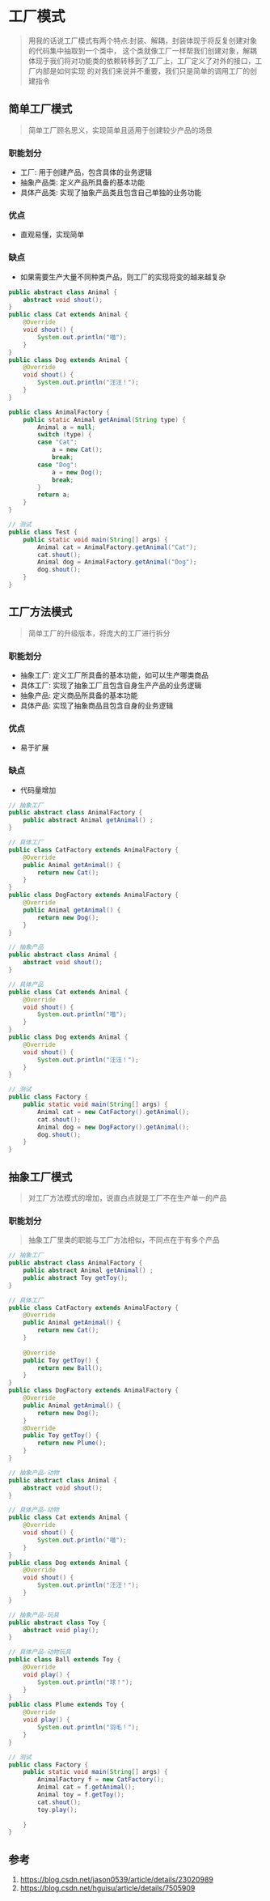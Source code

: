 # 工厂模式
> 用我的话说工厂模式有两个特点:封装、解耦，封装体现于将反复创建对象的代码集中抽取到一个类中，
这个类就像工厂一样帮我们创建对象，解耦体现于我们将对功能类的依赖转移到了工厂上，工厂定义了对外的接口，工厂内部是如何实现
的对我们来说并不重要，我们只是简单的调用工厂的创建指令
## 简单工厂模式
> 简单工厂顾名思义，实现简单且适用于创建较少产品的场景
### 职能划分
* 工厂: 用于创建产品，包含具体的业务逻辑
* 抽象产品类: 定义产品所具备的基本功能
* 具体产品类: 实现了抽象产品类且包含自己单独的业务功能

### 优点
* 直观易懂，实现简单
### 缺点
* 如果需要生产大量不同种类产品，则工厂的实现将变的越来越复杂
```java
public abstract class Animal {
	abstract void shout();
}
public class Cat extends Animal {
	@Override
	void shout() {
		System.out.println("喵");
	}
}
public class Dog extends Animal {
	@Override
	void shout() {
		System.out.println("汪汪！");
	}
}
```
```java
public class AnimalFactory {
	public static Animal getAnimal(String type) {
		Animal a = null;
		switch (type) {
		case "Cat":
			a = new Cat();
			break;
		case "Dog":
			a = new Dog();
			break;
		}
		return a;
	} 
}
```
```java
// 测试
public class Test {
	public static void main(String[] args) {
		Animal cat = AnimalFactory.getAnimal("Cat");
		cat.shout();
		Animal dog = AnimalFactory.getAnimal("Dog");
		dog.shout();
	}
}
```
## 工厂方法模式
> 简单工厂的升级版本，将庞大的工厂进行拆分
### 职能划分
* 抽象工厂: 定义工厂所具备的基本功能，如可以生产哪类商品
* 具体工厂: 实现了抽象工厂且包含自身生产产品的业务逻辑
* 抽象产品: 定义商品所具备的基本功能
* 具体产品: 实现了抽象商品且包含自身的业务逻辑
### 优点
* 易于扩展
### 缺点
* 代码量增加
```java
// 抽象工厂
public abstract class AnimalFactory {
	public abstract Animal getAnimal() ;
}
```
```java
// 具体工厂
public class CatFactory extends AnimalFactory {
	@Override
	public Animal getAnimal() {
		return new Cat();
	}
}
public class DogFactory extends AnimalFactory {
	@Override
	public Animal getAnimal() {
		return new Dog();
	}
}
```
```java
// 抽象产品
public abstract class Animal {
	abstract void shout();
}
```
```java
// 具体产品
public class Cat extends Animal {
	@Override
	void shout() {
		System.out.println("喵");
	}
}
public class Dog extends Animal {
	@Override
	void shout() {
		System.out.println("汪汪！");
	}
}
```
```java
// 测试
public class Factory {
	public static void main(String[] args) {
		Animal cat = new CatFactory().getAnimal();
		cat.shout();
		Animal dog = new DogFactory().getAnimal();
		dog.shout();
	}
}
```
## 抽象工厂模式
> 对工厂方法模式的增加，说直白点就是工厂不在生产单一的产品
### 职能划分
> 抽象工厂里类的职能与工厂方法相似，不同点在于有多个产品
```java
// 抽象工厂
public abstract class AnimalFactory {
	public abstract Animal getAnimal() ;
	public abstract Toy getToy();
}
```
```java
// 具体工厂
public class CatFactory extends AnimalFactory {
	@Override
	public Animal getAnimal() {
		return new Cat();
	}
	
	@Override
    public Toy getToy() {
        return new Ball();
    }
}
public class DogFactory extends AnimalFactory {
	@Override
	public Animal getAnimal() {
		return new Dog();
	}
	@Override
    public Toy getToy() {
        return new Plume();
    }
}
```
```java
// 抽象产品-动物
public abstract class Animal {
	abstract void shout();
}
```
```java
// 具体产品-动物
public class Cat extends Animal {
	@Override
	void shout() {
		System.out.println("喵");
	}
}
public class Dog extends Animal {
	@Override
	void shout() {
		System.out.println("汪汪！");
	}
}
```
```java
// 抽象产品-玩具
public abstract class Toy {
	abstract void play();
}
```
```java
// 具体产品-动物玩具
public class Ball extends Toy {
	@Override
	void play() {
		System.out.println("球！");
	}
}
public class Plume extends Toy {
	@Override
	void play() {
		System.out.println("羽毛！");
	}
}
```
```java
// 测试
public class Factory {
	public static void main(String[] args) {
	    AnimalFactory f = new CatFactory();
		Animal cat = f.getAnimal();
		Animal toy = f.getToy();
		cat.shout();
		toy.play();
		
	}
}
```
## 参考
1. https://blog.csdn.net/jason0539/article/details/23020989
2. https://blog.csdn.net/hguisu/article/details/7505909